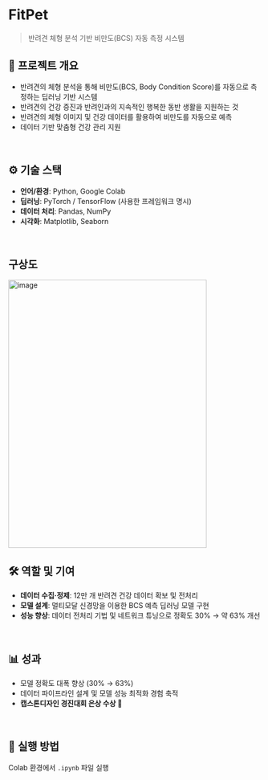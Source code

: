 # FitPet 
> 반려견 체형 분석 기반 비만도(BCS) 자동 측정 시스템

## 📌 프로젝트 개요
- 반려견의 체형 분석을 통해 비만도(BCS, Body Condition Score)를 자동으로 측정하는 딥러닝 기반 시스템
- 반려견의 건강 증진과 반려인과의 지속적인 행복한 동반 생활을 지원하는 것
- 반려견의 체형 이미지 및 건강 데이터를 활용하여 비만도를 자동으로 예측
- 데이터 기반 맞춤형 건강 관리 지원

<br/>

## ⚙️ 기술 스택
- **언어/환경**: Python, Google Colab
- **딥러닝**: PyTorch / TensorFlow (사용한 프레임워크 명시)
- **데이터 처리**: Pandas, NumPy
- **시각화**: Matplotlib, Seaborn

<br/>

## 구상도
<img width="395" height="534" alt="image" src="https://github.com/user-attachments/assets/2c8456eb-caf8-4695-9e37-5636ee9a72aa" />

<br/>

## 🛠 역할 및 기여
- **데이터 수집·정제**: 12만 개 반려견 건강 데이터 확보 및 전처리
- **모델 설계**: 멀티모달 신경망을 이용한 BCS 예측 딥러닝 모델 구현
- **성능 향상**: 데이터 전처리 기법 및 네트워크 튜닝으로 정확도 30% → 약 63% 개선

<br/>

## 📊 성과
- 모델 정확도 대폭 향상 (30% → 63%)
- 데이터 파이프라인 설계 및 모델 성능 최적화 경험 축적
- **캡스톤디자인 경진대회 은상 수상 🥈**

<br/>

## 🚀 실행 방법
Colab 환경에서 `.ipynb` 파일 실행  
